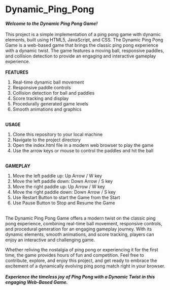 # Dynamic_Ping_Pong

***Welcome to the Dynamic Ping Pong Game!*** 
<br><br>
This project is a simple implementation of a ping pong game with dynamic elements, built using HTML5, JavaScript, and CSS.
The Dynamic Ping Pong Game is a web-based game that brings the classic ping pong experience with a dynamic twist. The game features a moving ball, responsive paddles, and collision detection to provide an engaging and interactive gameplay experience.
<br><br>
**FEATURES**
<br>
1. Real-time dynamic ball movement
2. Responsive paddle controls
3. Collision detection for ball and paddles
4. Score tracking and display
5. Procedurally generated game levels
6. Smooth animations and graphics
<br><br>

**USAGE**
<br>
1. Clone this repository to your local machine
2. Navigate to the project directory   
3. Open the index.html file in a modern web browser to play the game   
4. Use the arrow keys or mouse to control the paddles and hit the ball
<br><br>

**GAMEPLAY**
<br>
1. Move the left paddle up: Up Arrow / W key
2. Move the left paddle down: Down Arrow / S key
3. Move the right paddle up: Up Arrow / W key
4. Move the right paddle down: Down Arrow / S key
5. Use Restart Button to start the Game from the Start
6. Use Pause Button to Stop and Resume the Game
<br><br>

The Dynamic Ping Pong Game offers a modern twist on the classic ping pong experience, combining real-time ball movement, responsive controls, and procedural generation for an engaging gameplay journey. With its dynamic elements, smooth animations, and score tracking, players can enjoy an interactive and challenging game.

Whether reliving the nostalgia of ping pong or experiencing it for the first time, the game provides hours of fun and competition. Feel free to contribute, explore, and enjoy this project, and get ready to embrace the excitement of a dynamically evolving ping pong match right in your browser.
<br><br>
***Experience the timeless joy of Ping Pong with a Dynamic Twist in this engaging Web-Based Game.***
